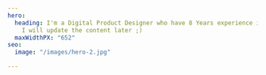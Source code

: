 ```yaml
---
hero:
  heading: I'm a Digital Product Designer who have 8 Years experience in Design Industry.
    I will update the content later ;)
  maxWidthPX: "652"
seo:
  image: "/images/hero-2.jpg"

---
```

